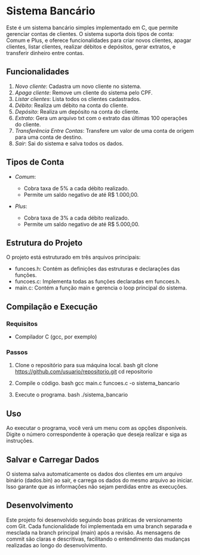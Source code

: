 # Sistema Bancário

Este é um sistema bancário simples implementado em C, que permite gerenciar contas de clientes. O sistema suporta dois tipos de conta: Comum e Plus, e oferece funcionalidades para criar novos clientes, apagar clientes, listar clientes, realizar débitos e depósitos, gerar extratos, e transferir dinheiro entre contas.

## Funcionalidades

1. *Novo cliente*: Cadastra um novo cliente no sistema.
2. *Apaga cliente*: Remove um cliente do sistema pelo CPF.
3. *Listar clientes*: Lista todos os clientes cadastrados.
4. *Débito*: Realiza um débito na conta do cliente.
5. *Depósito*: Realiza um depósito na conta do cliente.
6. *Extrato*: Gera um arquivo txt com o extrato das últimas 100 operações do cliente.
7. *Transferência Entre Contas*: Transfere um valor de uma conta de origem para uma conta de destino.
0. *Sair*: Sai do sistema e salva todos os dados.

## Tipos de Conta

- *Comum*:
  - Cobra taxa de 5% a cada débito realizado.
  - Permite um saldo negativo de até R$ 1.000,00.

- *Plus*:
  - Cobra taxa de 3% a cada débito realizado.
  - Permite um saldo negativo de até R$ 5.000,00.

## Estrutura do Projeto

O projeto está estruturado em três arquivos principais:

- funcoes.h: Contém as definições das estruturas e declarações das funções.
- funcoes.c: Implementa todas as funções declaradas em funcoes.h.
- main.c: Contém a função main e gerencia o loop principal do sistema.

## Compilação e Execução

### Requisitos

- Compilador C (gcc, por exemplo)

### Passos

1. Clone o repositório para sua máquina local.
    bash
    git clone https://github.com/usuario/repositorio.git
    cd repositorio
    

2. Compile o código.
    bash
    gcc main.c funcoes.c -o sistema_bancario
    

3. Execute o programa.
    bash
    ./sistema_bancario
    

## Uso

Ao executar o programa, você verá um menu com as opções disponíveis. Digite o número correspondente à operação que deseja realizar e siga as instruções.

## Salvar e Carregar Dados

O sistema salva automaticamente os dados dos clientes em um arquivo binário (dados.bin) ao sair, e carrega os dados do mesmo arquivo ao iniciar. Isso garante que as informações não sejam perdidas entre as execuções.

## Desenvolvimento

Este projeto foi desenvolvido seguindo boas práticas de versionamento com Git. Cada funcionalidade foi implementada em uma branch separada e mesclada na branch principal (main) após a revisão. As mensagens de commit são claras e descritivas, facilitando o entendimento das mudanças realizadas ao longo do desenvolvimento.